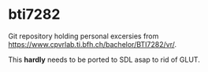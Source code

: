 bti7282
=======

Git repository holding personal excersies from https://www.cpvrlab.ti.bfh.ch/bachelor/BTI7282/vr/.

This __hardly__ needs to be ported to SDL asap to rid of GLUT.
